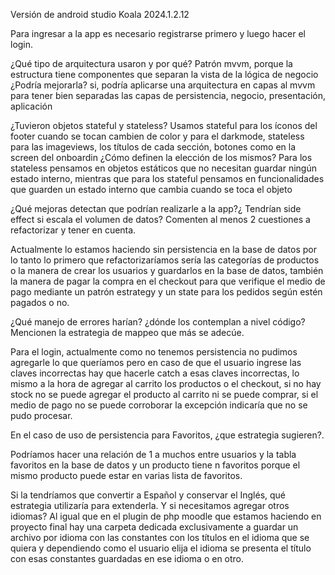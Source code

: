 Versión de android studio Koala 2024.1.2.12

Para ingresar a la app es necesario registrarse primero y luego hacer el login.

¿Qué tipo de arquitectura usaron y por qué? Patrón mvvm, porque la estructura tiene componentes que separan la vista de la lógica de negocio ¿Podría mejorarla? si, podría aplicarse una arquitectura en capas al mvvm para tener bien separadas las capas de persistencia, negocio, presentación, aplicación

¿Tuvieron objetos stateful y stateless? Usamos stateful para los íconos del footer cuando se tocan cambien de color y para el darkmode, stateless para las imageviews, los títulos de cada sección, botones como en la screen del onboardin ¿Cómo definen la elección de los mismos? Para los stateless pensamos en objetos estáticos que no necesitan guardar ningún estado interno, mientras que para los stateful pensamos en funcionalidades que guarden un estado interno que cambia cuando se toca el objeto

¿Qué mejoras detectan que podrían realizarle a la app?¿ Tendrían side effect si escala el volumen de datos? Comenten al menos 2 cuestiones a refactorizar y tener en cuenta.

Actualmente lo estamos haciendo sin persistencia en la base de datos por lo tanto lo primero que refactorizaríamos sería las categorías de productos o la manera de crear los usuarios y guardarlos en la base de datos, también la manera de pagar la compra en el checkout para que verifique el medio de pago mediante un patrón estrategy y un state para los pedidos según estén pagados o no.

¿Qué manejo de errores harían? ¿dónde los contemplan a nivel código? Mencionen la estrategia de mappeo que más se adecúe.

Para el login, actualmente como no tenemos persistencia no pudimos agregarle lo que queríamos pero en caso de que el usuario ingrese las claves incorrectas hay que hacerle catch a esas claves incorrectas, lo mismo a la hora de agregar al carrito los productos o el checkout, si no hay stock no se puede agregar el producto al carrito ni se puede comprar, si el medio de pago no se puede corroborar la excepción indicaría que no se pudo procesar.

En el caso de uso de persistencia para Favoritos, ¿que estrategia sugieren?.

Podríamos hacer una relación de 1 a muchos entre usuarios y la tabla favoritos en la base de datos y un producto tiene n favoritos porque el mismo producto puede estar en varias lista de favoritos.

Si la tendríamos que convertir a Español y conservar el Inglés, qué estrategia utilizaría para extenderla. Y si necesitamos agregar otros idiomas?
Al igual que en el plugin de php moodle que estamos haciendo en proyecto final hay una carpeta dedicada exclusivamente a guardar un archivo por idioma con las constantes con los títulos en el idioma que se quiera y dependiendo como el usuario elija el idioma se presenta el título con esas constantes guardadas en ese idioma o en otro.
